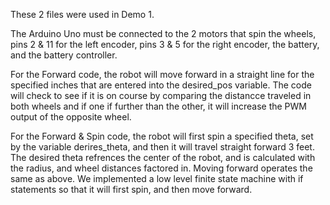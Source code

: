 These 2 files were used in Demo 1.

The Arduino Uno must be connected to the 2 motors that spin the wheels, pins 2 & 11 for the left encoder, pins 3 & 5 for the right encoder, the battery, and the battery controller.

For the Forward code, the robot will move forward in a straight line for the specified inches that are entered into the desired_pos variable. The code will check to see if it is on course by comparing the distancce traveled in both wheels and if one if further than the other, it will increase the PWM output of the opposite wheel.

For the Forward & Spin code, the robot will first spin a specified theta, set by the variable derires_theta, and then it will travel straight forward 3 feet. The desired theta refrences the center of the robot, and is calculated with the radius, and wheel distances factored in. Moving forward operates the same as above. We implemented a low level finite state machine with if statements so that it will first spin, and then move forward. 
